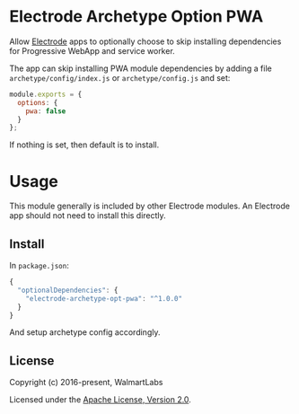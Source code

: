 # Electrode Archetype Option PWA

Allow [Electrode](https://github.com/electrode-io/electrode) apps to optionally choose to skip installing dependencies for Progressive WebApp and service worker.

The app can skip installing PWA module dependencies by adding a file `archetype/config/index.js` or `archetype/config.js` and set:

```js
module.exports = {
  options: {
    pwa: false
  }
};
```

If nothing is set, then default is to install.

# Usage

This module generally is included by other Electrode modules. An Electrode app should not need to install this directly.

## Install

In `package.json`:

```js
{
  "optionalDependencies": {
    "electrode-archetype-opt-pwa": "^1.0.0"
  }
}
```

And setup archetype config accordingly.

## License

Copyright (c) 2016-present, WalmartLabs

Licensed under the [Apache License, Version 2.0](https://www.apache.org/licenses/LICENSE-2.0).
